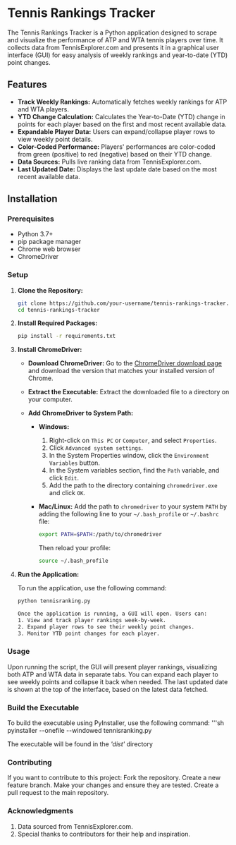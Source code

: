# Tennis Rankings Tracker

The Tennis Rankings Tracker is a Python application designed to scrape and visualize the performance of ATP and WTA tennis players over time. It collects data from TennisExplorer.com and presents it in a graphical user interface (GUI) for easy analysis of weekly rankings and year-to-date (YTD) point changes.

## Features

- **Track Weekly Rankings:** Automatically fetches weekly rankings for ATP and WTA players.
- **YTD Change Calculation:** Calculates the Year-to-Date (YTD) change in points for each player based on the first and most recent available data.
- **Expandable Player Data:** Users can expand/collapse player rows to view weekly point details.
- **Color-Coded Performance:** Players' performances are color-coded from green (positive) to red (negative) based on their YTD change.
- **Data Sources:** Pulls live ranking data from TennisExplorer.com.
- **Last Updated Date:** Displays the last update date based on the most recent available data.

## Installation

### Prerequisites

- Python 3.7+
- pip package manager
- Chrome web browser
- ChromeDriver

### Setup

1. **Clone the Repository:**
   ```sh
   git clone https://github.com/your-username/tennis-rankings-tracker.git
   cd tennis-rankings-tracker

2. **Install Required Packages:**
   ```sh
   pip install -r requirements.txt

3. **Install ChromeDriver:**

   - **Download ChromeDriver:**
     Go to the [ChromeDriver download page](https://sites.google.com/a/chromium.org/chromedriver/downloads) and download the version that matches your installed version of Chrome.

   - **Extract the Executable:**
     Extract the downloaded file to a directory on your computer.

   - **Add ChromeDriver to System Path:**

     - **Windows:**
       1. Right-click on `This PC` or `Computer`, and select `Properties`.
       2. Click `Advanced system settings`.
       3. In the System Properties window, click the `Environment Variables` button.
       4. In the System variables section, find the `Path` variable, and click `Edit`.
       5. Add the path to the directory containing `chromedriver.exe` and click `OK`.

     - **Mac/Linux:**
       Add the path to `chromedriver` to your system `PATH` by adding the following line to your `~/.bash_profile` or `~/.bashrc` file:
       ```sh
       export PATH=$PATH:/path/to/chromedriver
       ```
       Then reload your profile:
       ```sh
       source ~/.bash_profile
       ```
4. **Run the Application:**

   To run the application, use the following command:
   ```sh
   python tennisranking.py

   Once the application is running, a GUI will open. Users can:
   1. View and track player rankings week-by-week.
   2. Expand player rows to see their weekly point changes.
   3. Monitor YTD point changes for each player.

### Usage 

Upon running the script, the GUI will present player rankings, visualizing both ATP and WTA data in separate tabs. You can expand each player to see weekly points and collapse it back when needed. The last updated date is shown at the top of the interface, based on the latest data fetched.

### Build the Executable 

To build the executable using PyInstaller, use the following command:
   '''sh
   pyinstaller --onefile --windowed tennisranking.py

The executable will be found in the _'dist'_ directory

### Contributing

If you want to contribute to this project:
      Fork the repository.
      Create a new feature branch.
      Make your changes and ensure they are tested.
      Create a pull request to the main repository.

### Acknowledgments

   1. Data sourced from TennisExplorer.com.
   2. Special thanks to contributors for their help and inspiration.
